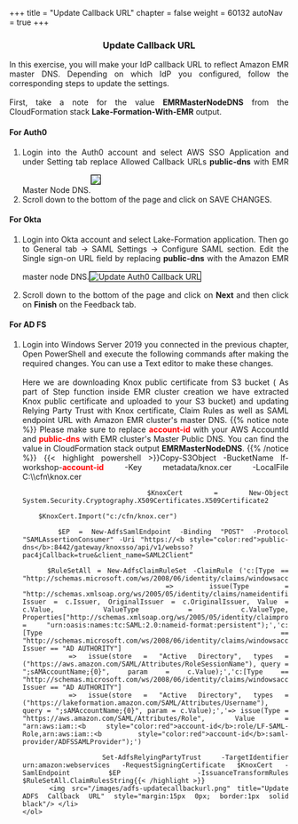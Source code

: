 +++
title = "Update Callback URL"
chapter = false
weight = 60132
autoNav = true
+++

<center><h3>Update Callback URL</h3></center>

<div style="text-align: justify">
    In this exercise, you will make your IdP callback URL to reflect Amazon EMR master DNS. Depending on which IdP you configured, follow the corresponding steps to update the settings.
    <br/><br/>First, take a note for the value <b>EMRMasterNodeDNS</b> from the CloudFormation stack <b>Lake-Formation-With-EMR</b> output.
    <h4>For Auth0</h4>
    <ol>
      <li>Login into the Auth0 account and select AWS SSO Application and under Setting tab replace Allowed Callback URLs <b>public-dns</b> with EMR Master Node DNS.<img src="/images/auth0-dns-callbackupdate.png" style="margin:15px 0px; border:1px solid black"/></li>
      <li>Scroll down to the bottom of the page and click on SAVE CHANGES.</li>
    </ol>
    <h4>For Okta</h4>
    <ol>
      <li>Login into Okta account and select Lake-Formation application. Then go to General tab -> SAML Settings -> Configure SAML section. Edit the Single sign-on URL field by replacing <b>public-dns</b> with the Amazon EMR master node DNS.<img src="/images/okta-editsaml.png" title="Update Auth0 Callback URL" style="margin:15px 0px; border:1px solid black"/></li>
      <li>Scroll down to the bottom of the page and click on <b>Next</b> and then click on <b>Finish</b> on the Feedback tab.</li>
    </ol>
    <h4>For AD FS </h4>
    <ol>
      <li>Login into Windows Server 2019 you connected in the previous chapter, Open PowerShell and execute the following commands after making the required changes. You can use a Text editor to make these changes. <br/><br/> Here we are downloading Knox public certificate from S3 bucket ( As part of Step function inside EMR cluster creation we have extracted Knox public certificate and uploaded to your S3 bucket) and updating Relying Party Trust with Knox certificate, Claim Rules as well as SAML endpoint URL with Amazon EMR cluster's master DNS.
        {{% notice note %}} Please make sure to replace <b style="color:red">account-id</b> with your AWS AccountId and <b style="color:red">public-dns</b> with EMR cluster's Master Public DNS. You can find the value in CloudFormation stack output <b>EMRMasterNodeDNS</b>.
        {{% /notice %}}
        {{< highlight powershell >}}Copy-S3Object -BucketName lf-workshop-<b style="color:red">account-id</b> -Key metadata/knox.cer -LocalFile C:\\cfn\knox.cer

        $KnoxCert = New-Object System.Security.Cryptography.X509Certificates.X509Certificate2

        $KnoxCert.Import("c:/cfn/knox.cer")

        $EP = New-AdfsSamlEndpoint -Binding "POST" -Protocol "SAMLAssertionConsumer" -Uri "https://<b style="color:red">public-dns</b>:8442/gateway/knoxsso/api/v1/websso?pac4jCallback=true&client_name=SAML2Client“

        $RuleSetAll = New-AdfsClaimRuleSet -ClaimRule ('c:[Type == "http://schemas.microsoft.com/ws/2008/06/identity/claims/windowsaccountname"]
        => issue(Type = "http://schemas.xmlsoap.org/ws/2005/05/identity/claims/nameidentifier", Issuer = c.Issuer, OriginalIssuer = c.OriginalIssuer, Value = c.Value, ValueType = c.ValueType, Properties["http://schemas.xmlsoap.org/ws/2005/05/identity/claimproperties/format"] = "urn:oasis:names:tc:SAML:2.0:nameid-format:persistent");','c:[Type == "http://schemas.microsoft.com/ws/2008/06/identity/claims/windowsaccountname", Issuer == "AD AUTHORITY"]
        => issue(store = "Active Directory", types = ("https://aws.amazon.com/SAML/Attributes/RoleSessionName"), query = ";sAMAccountName;{0}", param = c.Value);','c:[Type == "http://schemas.microsoft.com/ws/2008/06/identity/claims/windowsaccountname", Issuer == "AD AUTHORITY"]
        => issue(store = "Active Directory", types = ("https://lakeformation.amazon.com/SAML/Attributes/Username"), query = ";sAMAccountName;{0}", param = c.Value);','=> issue(Type = "https://aws.amazon.com/SAML/Attributes/Role", Value = "arn:aws:iam::<b style="color:red">account-id</b>:role/LF-SAML-Role,arn:aws:iam::<b style="color:red">account-id</b>:saml-provider/ADFSSAMLProvider");')

        Set-AdfsRelyingPartyTrust -TargetIdentifier urn:amazon:webservices -RequestSigningCertificate $KnoxCert -SamlEndpoint $EP  -IssuanceTransformRules $RuleSetAll.ClaimRulesString{{< /highlight >}}
        <img src="/images/adfs-updatecallbackurl.png" title="Update ADFS Callback URL" style="margin:15px 0px; border:1px solid black"/> </li>
    </ol>
</div>